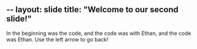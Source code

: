 --
layout: slide
title: "Welcome to our second slide!"
---
In the beginning was the code, and the code was with Ethan, and the code was Ethan.
Use the left arrow to go back!
